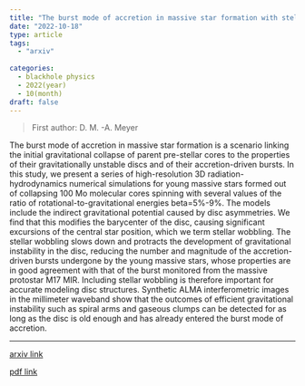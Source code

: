 ```yaml
---
title: "The burst mode of accretion in massive star formation with stellar inertia"
date: "2022-10-18"
type: article
tags:
  - "arxiv"
  
categories:
  - blackhole physics
  - 2022(year)
  - 10(month)
draft: false
---
```

> First author: D. M. -A. Meyer

 The burst mode of accretion in massive star formation is a scenario linking
the initial gravitational collapse of parent pre-stellar cores to the
properties of their gravitationally unstable discs and of their
accretion-driven bursts. In this study, we present a series of high-resolution
3D radiation-hydrodynamics numerical simulations for young massive stars formed
out of collapsing 100 Mo molecular cores spinning with several values of the
ratio of rotational-to-gravitational energies beta=5%-9%. The models include
the indirect gravitational potential caused by disc asymmetries. We find that
this modifies the barycenter of the disc, causing significant excursions of the
central star position, which we term stellar wobbling. The stellar wobbling
slows down and protracts the development of gravitational instability in the
disc, reducing the number and magnitude of the accretion-driven bursts
undergone by the young massive stars, whose properties are in good agreement
with that of the burst monitored from the massive protostar M17 MIR. Including
stellar wobbling is therefore important for accurate modeling disc structures.
Synthetic ALMA interferometric images in the millimeter waveband show that the
outcomes of efficient gravitational instability such as spiral arms and gaseous
clumps can be detected for as long as the disc is old enough and has already
entered the burst mode of accretion.

---
[arxiv link](http://arxiv.org/abs/2210.09662v1)

[pdf link](http://arxiv.org/pdf/2210.09662v1)